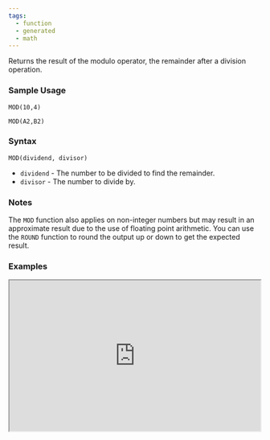 ```yaml
---
tags:
  - function
  - generated
  - math
---
```


Returns the result of the modulo operator, the remainder after a division operation.

### Sample Usage

`MOD(10,4)`

`MOD(A2,B2)`

### Syntax

`MOD(dividend, divisor)`

* `dividend` - The number to be divided to find the remainder.
* `divisor` - The number to divide by.

### Notes

The `MOD` function also applies on non-integer numbers but may result in an approximate result due to the use of floating point arithmetic. You can use the `ROUND` function to round the output up or down to get the expected result.

### Examples

<iframe height="300" src="https://docs.google.com/spreadsheet/pub?key=0As3tAuweYU9QdE9wbTV5RkQ5MXZLaE4xaGp6R1RqOXc&amp;output=html" width="500"></iframe>